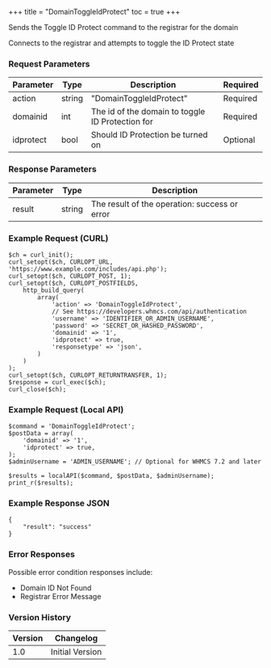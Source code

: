 +++
title = "DomainToggleIdProtect"
toc = true
+++

Sends the Toggle ID Protect command to the registrar for the domain

Connects to the registrar and attempts to toggle the ID Protect state

### Request Parameters

| Parameter | Type | Description | Required |
| --------- | ---- | ----------- | -------- |
| action | string | "DomainToggleIdProtect" | Required |
| domainid | int | The id of the domain to toggle ID Protection for | Required |
| idprotect | bool | Should ID Protection be turned on | Optional |

### Response Parameters

| Parameter | Type | Description |
| --------- | ---- | ----------- |
| result | string | The result of the operation: success or error |


### Example Request (CURL)

```
$ch = curl_init();
curl_setopt($ch, CURLOPT_URL, 'https://www.example.com/includes/api.php');
curl_setopt($ch, CURLOPT_POST, 1);
curl_setopt($ch, CURLOPT_POSTFIELDS,
    http_build_query(
        array(
            'action' => 'DomainToggleIdProtect',
            // See https://developers.whmcs.com/api/authentication
            'username' => 'IDENTIFIER_OR_ADMIN_USERNAME',
            'password' => 'SECRET_OR_HASHED_PASSWORD',
            'domainid' => '1',
            'idprotect' => true,
            'responsetype' => 'json',
        )
    )
);
curl_setopt($ch, CURLOPT_RETURNTRANSFER, 1);
$response = curl_exec($ch);
curl_close($ch);
```


### Example Request (Local API)

```
$command = 'DomainToggleIdProtect';
$postData = array(
    'domainid' => '1',
    'idprotect' => true,
);
$adminUsername = 'ADMIN_USERNAME'; // Optional for WHMCS 7.2 and later

$results = localAPI($command, $postData, $adminUsername);
print_r($results);
```


### Example Response JSON

```
{
    "result": "success"
}
```


### Error Responses

Possible error condition responses include:

* Domain ID Not Found
* Registrar Error Message


### Version History

| Version | Changelog |
| ------- | --------- |
| 1.0 | Initial Version |
